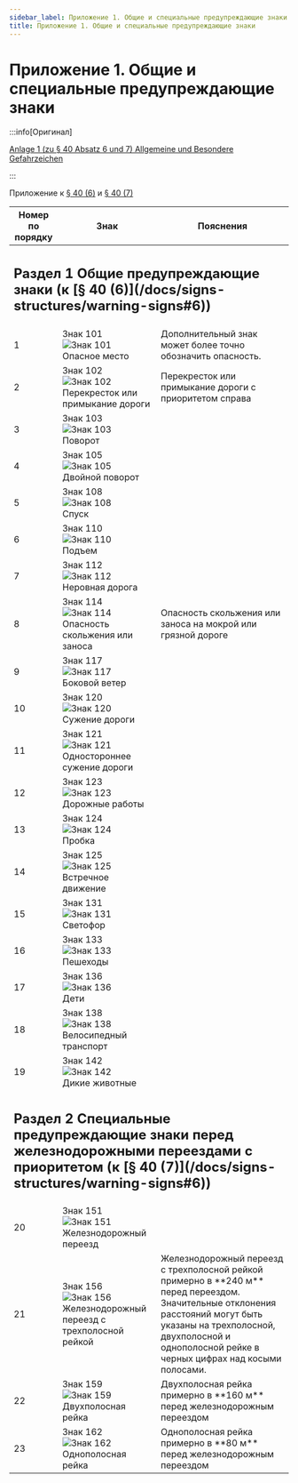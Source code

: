 ```yaml
---
sidebar_label: Приложение 1. Общие и специальные предупреждающие знаки
title: Приложение 1. Общие и специальные предупреждающие знаки
---
```


<VerifiedTranslationIcon />

# Приложение 1. Общие и специальные предупреждающие знаки

:::info[Оригинал]

[Anlage 1 (zu § 40 Absatz 6 und 7) Allgemeine und Besondere Gefahrzeichen](https://www.gesetze-im-internet.de/stvo_2013/anlage_1.html)

:::

Приложение к [§ 40 (6)](/docs/signs-structures/warning-signs#6) и [§ 40 (7)](/docs/signs-structures/warning-signs#7)  

<table className="signs-table">
    <thead>
        <tr>
            <th>Номер по порядку</th>
            <th>Знак</th>
            <th>Пояснения</th>
        </tr>
    </thead>
    <tbody>
        <tr className="section-header-row">
            <td colSpan="3"><h2 id="1">Раздел 1 Общие предупреждающие знаки (к [§ 40 (6)](/docs/signs-structures/warning-signs#6))</h2></td>
        </tr>
        <tr>
            <td>1</td>
            <td>Знак 101 <br /> <img src="/img/signs/sign_101.jpg" alt="Знак 101" /> <br /> Опасное место</td>
            <td>Дополнительный знак может более точно обозначить опасность.</td>
        </tr>
        <tr>
            <td>2</td>
            <td>Знак 102 <br /> <img src="/img/signs/sign_102.jpg" alt="Знак 102" /> <br /> Перекресток или примыкание дороги</td>
            <td>Перекресток или примыкание дороги с приоритетом справа</td>
        </tr>
        <tr>
            <td>3</td>
            <td>Знак 103 <br /> <img src="/img/signs/sign_103.jpg" alt="Знак 103" /> <br /> Поворот</td>
            <td></td>
        </tr>
        <tr>
            <td>4</td>
            <td>Знак 105 <br /> <img src="/img/signs/sign_105.jpg" alt="Знак 105" /> <br /> Двойной поворот</td>
            <td></td>
        </tr>
        <tr>
            <td>5</td>
            <td>Знак 108 <br /> <img src="/img/signs/sign_108.jpg" alt="Знак 108" /> <br /> Спуск</td>
            <td></td>
        </tr>
        <tr>
            <td>6</td>
            <td>Знак 110 <br /> <img src="/img/signs/sign_110.jpg" alt="Знак 110" /> <br /> Подъем</td>
            <td></td>
        </tr>
        <tr>
            <td>7</td>
            <td>Знак 112 <br /> <img src="/img/signs/sign_112.jpg" alt="Знак 112" /> <br /> Неровная дорога</td>
            <td></td>
        </tr>
        <tr>
            <td>8</td>
            <td>Знак 114 <br /> <img src="/img/signs/sign_114.jpg" alt="Знак 114" /> <br /> Опасность скольжения или заноса</td>
            <td>Опасность скольжения или заноса на мокрой или грязной дороге</td>
        </tr>
        <tr>
            <td>9</td>
            <td>Знак 117 <br /> <img src="/img/signs/sign_117.jpg" alt="Знак 117" /> <br /> Боковой ветер</td>
            <td></td>
        </tr>
        <tr>
            <td>10</td>
            <td>Знак 120 <br /> <img src="/img/signs/sign_120.jpg" alt="Знак 120" /> <br /> Сужение дороги</td>
            <td></td>
        </tr>
        <tr>
            <td>11</td>
            <td>Знак 121 <br /> <img src="/img/signs/sign_121.jpg" alt="Знак 121" /> <br /> Одностороннее сужение дороги</td>
            <td></td>
        </tr>
        <tr>
            <td>12</td>
            <td>Знак 123 <br /> <img src="/img/signs/sign_123.jpg" alt="Знак 123" /> <br /> Дорожные работы</td>
            <td></td>
        </tr>
        <tr>
            <td>13</td>
            <td>Знак 124 <br /> <img src="/img/signs/sign_124.jpg" alt="Знак 124" /> <br /> Пробка</td>
            <td></td>
        </tr>
        <tr>
            <td>14</td>
            <td>Знак 125 <br /> <img src="/img/signs/sign_125.jpg" alt="Знак 125" /> <br /> Встречное движение</td>
            <td></td>
        </tr>
        <tr>
            <td>15</td>
            <td>Знак 131 <br /> <img src="/img/signs/sign_131.jpg" alt="Знак 131" /> <br /> Светофор</td>
            <td></td>
        </tr>
        <tr>
            <td>16</td>
            <td>Знак 133 <br /> <img src="/img/signs/sign_133.jpg" alt="Знак 133" /> <br /> Пешеходы</td>
            <td></td>
        </tr>
        <tr>
            <td>17</td>
            <td>Знак 136 <br /> <img src="/img/signs/sign_136.jpg" alt="Знак 136" /> <br /> Дети</td>
            <td></td>
        </tr>
        <tr>
            <td>18</td>
            <td>Знак 138 <br /> <img src="/img/signs/sign_138.jpg" alt="Знак 138" /> <br /> Велосипедный транспорт</td>
            <td></td>
        </tr>
        <tr>
            <td>19</td>
            <td>Знак 142 <br /> <img src="/img/signs/sign_142.jpg" alt="Знак 142" /> <br /> Дикие животные</td>
            <td></td>
        </tr>
        <tr className="section-header-row">
            <td colSpan="3"><h2 id="2">Раздел 2 Специальные предупреждающие знаки перед железнодорожными переездами с приоритетом (к [§ 40 (7)](/docs/signs-structures/warning-signs#6))</h2></td>
        </tr>
        <tr>
            <td>20</td>
            <td>Знак 151 <br /> <img src="/img/signs/sign_151.jpg" alt="Знак 151" /> <br /> Железнодорожный переезд</td>
            <td></td>
        </tr>
        <tr>
            <td>21</td>
            <td>Знак 156 <br /> <img src="/img/signs/sign_156.jpg" alt="Знак 156" /> <br /> Железнодорожный переезд с трехполосной рейкой</td>
            <td>Железнодорожный переезд с трехполосной рейкой примерно в **240&nbsp;м** перед переездом. Значительные отклонения расстояний могут быть указаны на трехполосной, двухполосной и однополосной рейке в черных цифрах над косыми полосами.</td>
        </tr>
        <tr>
            <td>22</td>
            <td>Знак 159 <br /> <img src="/img/signs/sign_159.jpg" alt="Знак 159" /> <br /> Двухполосная рейка</td>
            <td>Двухполосная рейка примерно в **160&nbsp;м** перед железнодорожным переездом</td>
        </tr>
        <tr>
            <td>23</td>
            <td>Знак 162 <br /> <img src="/img/signs/sign_162.jpg" alt="Знак 162" /> <br /> Однополосная рейка</td>
            <td>Однополосная рейка примерно в **80&nbsp;м** перед железнодорожным переездом</td>
        </tr>
    </tbody>
</table>

